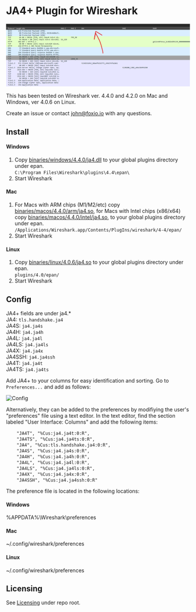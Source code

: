 # JA4+ Plugin for Wireshark

![JA4](https://github.com/FoxIO-LLC/ja4/blob/main/wireshark/screenshot.png)

This has been tested on Wireshark ver. 4.4.0 and 4.2.0 on Mac and Windows, ver 4.0.6 on Linux.

Create an issue or contact john@foxio.io with any questions.

## Install
#### Windows
1. Copy [binaries/windows/4.4.0/ja4.dll](https://github.com/FoxIO-LLC/ja4/blob/main/wireshark/binaries/windows/4.4.0/ja4.dll) to your global plugins directory under epan.  
```C:\Program Files\Wireshark\plugins\4.4\epan\```  
2. Start Wireshark

#### Mac
1. For Macs with ARM chips (M1/M2/etc) copy [binaries/macos/4.4.0/arm/ja4.so](https://github.com/FoxIO-LLC/ja4/blob/main/wireshark/binaries/macos/4.4.0/arm/ja4.so), for Macs with Intel chips (x86/x64) copy [binaries/macos/4.4.0/intel/ja4.so](https://github.com/FoxIO-LLC/ja4/blob/main/wireshark/binaries/macos/4.4.0/intel/ja4.so), to your global plugins directory under epan.  
```/Applications/Wireshark.app/Contents/PlugIns/wireshark/4-4/epan/```  
2. Start Wireshark

#### Linux
1. Copy [binaries/linux/4.0.6/ja4.so](https://github.com/FoxIO-LLC/ja4/blob/main/wireshark/binaries/linux/4.0.6/ja4.so) to your global plugins directory under epan.  
```plugins/4.0/epan/```  
2. Start Wireshark

## Config
JA4+ fields are under ja4.*  
JA4: ```tls.handshake.ja4```  
JA4S: ```ja4.ja4s```  
JA4H: ```ja4.ja4h```  
JA4L: ```ja4.ja4l```  
JA4LS: ```ja4.ja4ls```  
JA4X: ```ja4.ja4x```  
JA4SSH: ```ja4.ja4ssh```  
JA4T: ```ja4.ja4t```  
JA4TS: ```ja4.ja4ts```  

Add JA4+ to your columns for easy identification and sorting. Go to ```Preferences...``` and add as follows:

![Config](https://github.com/FoxIO-LLC/ja4/blob/main/wireshark/column-config.png)

Alternatively, they can be added to the preferences by modifiying the user's "preferences" file using a text editor. In the text editor, find the section labeled  "User Interface: Columns" and add the following items:
```
	"JA4T", "%Cus:ja4.ja4t:0:R",
	"JA4TS", "%Cus:ja4.ja4ts:0:R",
	"JA4", "%Cus:tls.handshake.ja4:0:R",
	"JA4S", "%Cus:ja4.ja4s:0:R",
	"JA4H", "%Cus:ja4.ja4h:0:R",
	"JA4L", "%Cus:ja4.ja4l:0:R",
	"JA4LS", "%Cus:ja4.ja4ls:0:R",
	"JA4X", "%Cus:ja4.ja4x:0:R",
	"JA4SSH", "%Cus:ja4.ja4ssh:0:R"
```

The preference file is located in the following locations:
#### Windows
%APPDATA%\Wireshark\preferences
#### Mac
~/.config/wireshark/preferences
#### Linux
~/.config/wireshark/preferences

## Licensing
See [Licensing](https://github.com/FoxIO-LLC/ja4/tree/main#licensing) under repo root.
